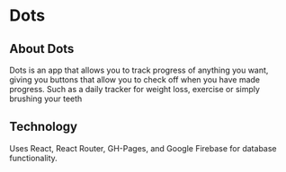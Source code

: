 # Dots

## About Dots
Dots is an app that allows you to track progress of anything you want, giving you buttons that allow you to check off when you have made progress. Such as a daily tracker for weight loss, exercise or simply brushing your teeth

## Technology

Uses React, React Router, GH-Pages, and Google Firebase for database functionality.